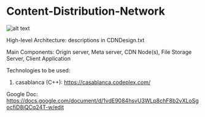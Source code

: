 # Content-Distribution-Network

![alt text](https://camo.githubusercontent.com/deaa7f4d92755300dbf9c4b045a25fbfa321c5c8/68747470733a2f2f6431623130626d6c76716162636f2e636c6f756466726f6e742e6e65742f6174746163682f693564337238326d3163303564702f686331686b6c723576377975392f6937626e756c78326565366e2f63733138387069632e706e67)

High-level Architecture: descriptions in CDNDesign.txt

Main Components: Origin server, Meta server, CDN Node(s), File Storage Server, Client Application


Technologies to be used:

1. casablanca (C++): https://casablanca.codeplex.com/

Google Doc: https://docs.google.com/document/d/1vdE9084hsvU3WLp8chF8b2vXLoSgocfiD8iQCq24T-w/edit
